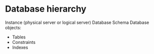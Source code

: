 # Database hierarchy

Instance (physical server or logical server)
Database
Schema
Database objects:
  - Tables
  - Constraints
  - Indexes